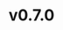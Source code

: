 ---
wip: false
title: v0.7.0
releasedatebegin: "2016-12-22 17:40:01"
releasedateend: "2016-12-29 17:40:00"
---